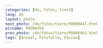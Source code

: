 ```yaml
---
categories: [de, fotos, tiere]
lang: de
layout: photo
next_photo: /de/fotos/tiere/P0000447.html
picname: P0000454
prev_photo: /de/fotos/tiere/P0000463.html
tags: [Animal, Fotofalle, Pavian]
---
```

